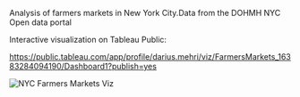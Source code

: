 
Analysis of farmers markets in New York City.Data from the DOHMH NYC Open data portal

Interactive visualization on Tableau Public:

https://public.tableau.com/app/profile/darius.mehri/viz/FarmersMarkets_16383284094190/Dashboard1?publish=yes



![NYC Farmers Markets Viz](https://user-images.githubusercontent.com/11237613/143882889-b2f7851b-5236-4a13-b805-d9659eaf3e2d.png)
